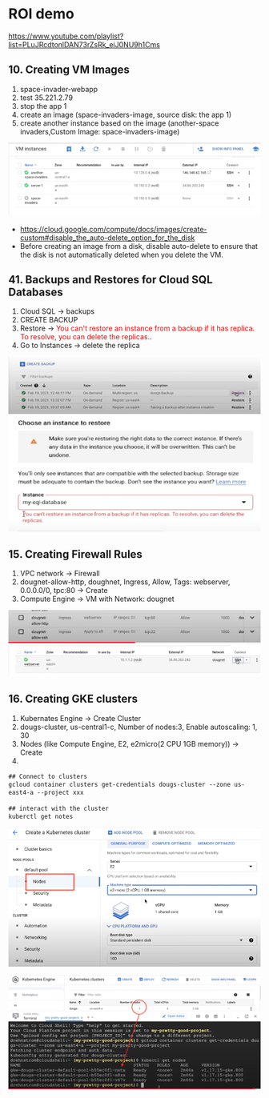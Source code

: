 # ROI demo

https://www.youtube.com/playlist?list=PLuJRcdtonlDAN73rZsRk_eiJ0NU9h1Cms

## 10. Creating VM Images

1. space-invader-webapp
2. test 35.221.2.79
3. stop the app 1
4. create an image (space-invaders-image, source disk: the app 1)
5. create another instance based on the image (another-space invaders,Custom Image: space-invaders-image)

![](vm-image.png)

- https://cloud.google.com/compute/docs/images/create-custom#disable_the_auto-delete_option_for_the_disk
- Before creating an image from a disk, disable auto-delete to ensure that the disk is not automatically deleted when you delete the VM.

## 41. Backups and Restores for Cloud SQL Databases

1. Cloud SQL -> backups
2. CREATE BACKUP
3. Restore -> <span style="color:red">You can't restore an instance from a backup if it has replica. To resolve, you can delete the replicas.</span>.
4. Go to Instances -> delete the replica

![](41-2.png)
![](41-1.png)

## 15. Creating Firewall Rules

1. VPC network -> Firewall
2. dougnet-allow-http, doughnet, Ingress, Allow, Tags: webserver, 0.0.0.0/0, tpc:80 -> Create
3. Compute Engine -> VM with Network: dougnet

![](15-1.png)
![](15-2.png)

## 16. Creating GKE clusters

1. Kubernates Engine -> Create Cluster
2. dougs-cluster, us-central1-c, Number of nodes:3, Enable autoscaling: 1, 30
3. Nodes (like Compute Engine, E2, e2micro(2 CPU 1GB memory)) -> Create
4.

```
## Connect to clusters
gcloud container clusters get-credentials dougs-cluster --zone us-east4-a --project xxx

## interact with the cluster
kuberctl get notes
```

![](16-1.png)

![](16-2.png)
